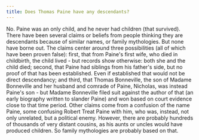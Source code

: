```yaml
---
title: Does Thomas Paine have any descendants?
---
```


   No. Paine was an only child, and he never had children (that survived).
   There have been several claims or beliefs from people thinking they are
   descendants because of similar names, or family mythologies. But none have
   borne out.  The claims center around three possibilities (all of which
   have been proven false): first, that from Paine's first wife, who died in
   childbirth, the child lived - but records show otherwise: both she and the
   child died; second, that Paine had siblings from his father's side, but no
   proof of that has been established. Even if established that would not be
   direct descendancy; and third, that Thomas Bonneville, the son of Madame
   Bonneville and her husband and comrade of Paine, Nicholas, was instead
   Paine's son - but Madame Bonneville filed suit against the author of that
   (an early biography written to slander Paine) and won based on court
   evidence close to that time period.  Other claims come from a confusion of
   the name Paine, some confusing Robert Treat Paine with him, who was,
   instead, not only unrelated, but a political enemy. However, there are probably hundreds of thousands of very distant cousins, as his aunts or uncles would have produced children. So family mythologies are probably based on that.
